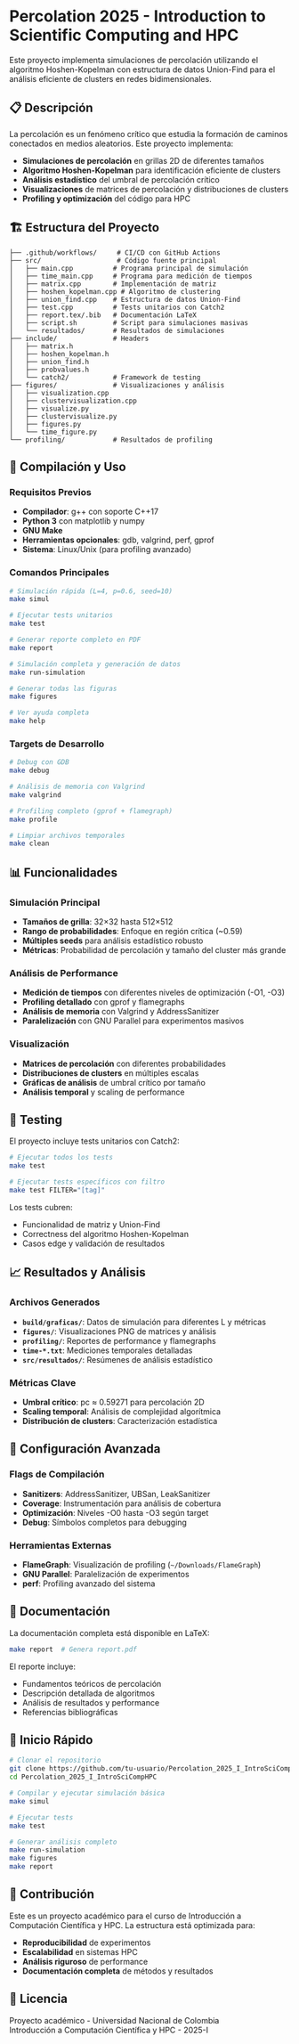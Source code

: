 # Percolation 2025 - Introduction to Scientific Computing and HPC

Este proyecto implementa simulaciones de percolación utilizando el algoritmo Hoshen-Kopelman con estructura de datos Union-Find para el análisis eficiente de clusters en redes bidimensionales.

## 📋 Descripción

La percolación es un fenómeno crítico que estudia la formación de caminos conectados en medios aleatorios. Este proyecto implementa:

- **Simulaciones de percolación** en grillas 2D de diferentes tamaños
- **Algoritmo Hoshen-Kopelman** para identificación eficiente de clusters
- **Análisis estadístico** del umbral de percolación crítico
- **Visualizaciones** de matrices de percolación y distribuciones de clusters
- **Profiling y optimización** del código para HPC

## 🏗️ Estructura del Proyecto

```
├── .github/workflows/     # CI/CD con GitHub Actions
├── src/                   # Código fuente principal
│   ├── main.cpp          # Programa principal de simulación
│   ├── time_main.cpp     # Programa para medición de tiempos
│   ├── matrix.cpp        # Implementación de matriz
│   ├── hoshen_kopelman.cpp # Algoritmo de clustering
│   ├── union_find.cpp    # Estructura de datos Union-Find
│   ├── test.cpp          # Tests unitarios con Catch2
│   ├── report.tex/.bib   # Documentación LaTeX
│   ├── script.sh         # Script para simulaciones masivas
│   └── resultados/       # Resultados de simulaciones
├── include/              # Headers
│   ├── matrix.h
│   ├── hoshen_kopelman.h
│   ├── union_find.h
│   ├── probvalues.h
│   └── catch2/           # Framework de testing
├── figures/              # Visualizaciones y análisis
│   ├── visualization.cpp
│   ├── clustervisualization.cpp
│   ├── visualize.py
│   ├── clustervisualize.py
│   ├── figures.py
│   └── time_figure.py
└── profiling/            # Resultados de profiling
```

## 🚀 Compilación y Uso

### Requisitos Previos

- **Compilador**: g++ con soporte C++17
- **Python 3** con matplotlib y numpy
- **GNU Make**
- **Herramientas opcionales**: gdb, valgrind, perf, gprof
- **Sistema**: Linux/Unix (para profiling avanzado)

### Comandos Principales

```bash
# Simulación rápida (L=4, p=0.6, seed=10)
make simul

# Ejecutar tests unitarios
make test

# Generar reporte completo en PDF
make report

# Simulación completa y generación de datos
make run-simulation

# Generar todas las figuras
make figures

# Ver ayuda completa
make help
```

### Targets de Desarrollo

```bash
# Debug con GDB
make debug

# Análisis de memoria con Valgrind  
make valgrind

# Profiling completo (gprof + flamegraph)
make profile

# Limpiar archivos temporales
make clean
```

## 📊 Funcionalidades

### Simulación Principal
- **Tamaños de grilla**: 32×32 hasta 512×512
- **Rango de probabilidades**: Enfoque en región crítica (~0.59)
- **Múltiples seeds** para análisis estadístico robusto
- **Métricas**: Probabilidad de percolación y tamaño del cluster más grande

### Análisis de Performance
- **Medición de tiempos** con diferentes niveles de optimización (-O1, -O3)
- **Profiling detallado** con gprof y flamegraphs
- **Análisis de memoria** con Valgrind y AddressSanitizer
- **Paralelización** con GNU Parallel para experimentos masivos

### Visualización
- **Matrices de percolación** con diferentes probabilidades
- **Distribuciones de clusters** en múltiples escalas
- **Gráficas de análisis** de umbral crítico por tamaño
- **Análisis temporal** y scaling de performance

## 🧪 Testing

El proyecto incluye tests unitarios con Catch2:

```bash
# Ejecutar todos los tests
make test

# Ejecutar tests específicos con filtro
make test FILTER="[tag]"
```

Los tests cubren:
- Funcionalidad de matriz y Union-Find
- Correctness del algoritmo Hoshen-Kopelman  
- Casos edge y validación de resultados

## 📈 Resultados y Análisis

### Archivos Generados
- **`build/graficas/`**: Datos de simulación para diferentes L y métricas
- **`figures/`**: Visualizaciones PNG de matrices y análisis
- **`profiling/`**: Reportes de performance y flamegraphs
- **`time-*.txt`**: Mediciones temporales detalladas
- **`src/resultados/`**: Resúmenes de análisis estadístico

### Métricas Clave
- **Umbral crítico**: pc ≈ 0.59271 para percolación 2D
- **Scaling temporal**: Análisis de complejidad algorítmica
- **Distribución de clusters**: Caracterización estadística

## 🔧 Configuración Avanzada

### Flags de Compilación
- **Sanitizers**: AddressSanitizer, UBSan, LeakSanitizer
- **Coverage**: Instrumentación para análisis de cobertura
- **Optimización**: Niveles -O0 hasta -O3 según target
- **Debug**: Símbolos completos para debugging

### Herramientas Externas
- **FlameGraph**: Visualización de profiling (`~/Downloads/FlameGraph`)
- **GNU Parallel**: Paralelización de experimentos
- **perf**: Profiling avanzado del sistema

## 📖 Documentación

La documentación completa está disponible en LaTeX:

```bash
make report  # Genera report.pdf
```

El reporte incluye:
- Fundamentos teóricos de percolación
- Descripción detallada de algoritmos
- Análisis de resultados y performance
- Referencias bibliográficas

## 🚀 Inicio Rápido

```bash
# Clonar el repositorio
git clone https://github.com/tu-usuario/Percolation_2025_I_IntroSciCompHPC.git
cd Percolation_2025_I_IntroSciCompHPC

# Compilar y ejecutar simulación básica
make simul

# Ejecutar tests
make test

# Generar análisis completo
make run-simulation
make figures
make report
```

## 🤝 Contribución

Este es un proyecto académico para el curso de Introducción a Computación Científica y HPC. La estructura está optimizada para:

- **Reproducibilidad** de experimentos
- **Escalabilidad** en sistemas HPC
- **Análisis riguroso** de performance
- **Documentación completa** de métodos y resultados

## 📄 Licencia

Proyecto académico - Universidad Nacional de Colombia  
Introducción a Computación Científica y HPC - 2025-I
